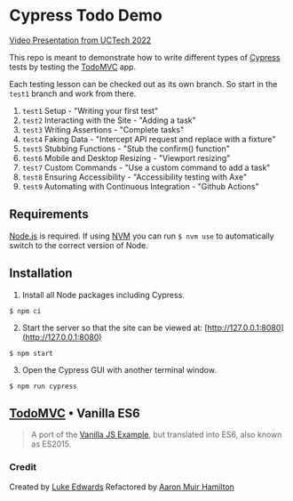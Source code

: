 # Cypress Todo Demo

[Video Presentation from UCTech 2022](https://mediaspace.ucsd.edu/media/Automated+End-to-End+Website+Testing+with+Cypress/1_awj5vu5o/)

This repo is meant to demonstrate how to write different types of
[Cypress](https://www.cypress.io/) tests by testing the
[TodoMVC](http://todomvc.com) app.

Each testing lesson can be checked out as its own branch. So start in the
`test1` branch and work from there.

1. `test1` Setup - "Writing your first test"
2. `test2` Interacting with the Site - "Adding a task"
3. `test3` Writing Assertions - "Complete tasks"
4. `test4` Faking Data - "Intercept API request and replace with a fixture"
5. `test5` Stubbing Functions - "Stub the confirm() function"
6. `test6` Mobile and Desktop Resizing - "Viewport resizing"
7. `test7` Custom Commands - "Use a custom command to add a task"
8. `test8` Ensuring Accessibility - "Accessibility testing with Axe"
9. `test9` Automating with Continuous Integration - "Github Actions"

## Requirements

[Node.js](https://nodejs.org) is required. If using
[NVM](https://github.com/nvm-sh/nvm) you can run `$ nvm use` to automatically
switch to the correct version of Node.

## Installation

1. Install all Node packages including Cypress.

```shell
$ npm ci
```

2. Start the server so that the site can be viewed at: 
[http://127.0.0.1:8080](http://127.0.0.1:8080)

```shell
$ npm start
```



3. Open the Cypress GUI with another terminal window.

```shell
$ npm run cypress
```

## [TodoMVC](http://todomvc.com) • Vanilla ES6

> A port of the [Vanilla JS Example](http://todomvc.com/examples/vanillajs/),
> but translated into ES6, also known as ES2015.


### Credit

Created by [Luke Edwards](http://www.lukeed.com)
Refactored by [Aaron Muir Hamilton](https://github.com/xorgy)
